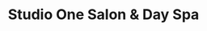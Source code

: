 ---
title: "Studio One Salon & Day Spa"
url: /erwin/studio-one-salon-und-day-spa/
shop: Kosmetik
---
